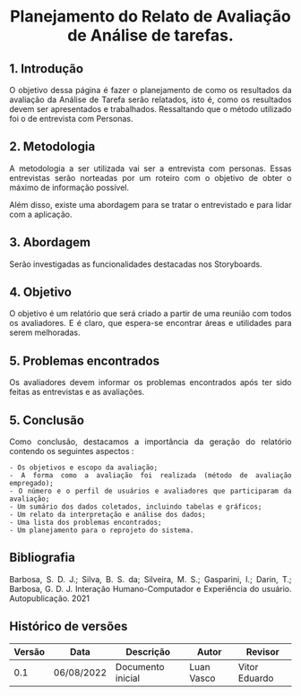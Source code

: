 # <center> Planejamento do Relato de Avaliação de Análise de tarefas.

<div align='justify'>

## 1. Introdução
O objetivo dessa página é fazer o planejamento de como os resultados da avaliação da Análise de Tarefa serão relatados, isto é, como os resultados devem ser apresentados e trabalhados. Ressaltando que o método utilizado foi o de entrevista com Personas.


## 2. Metodologia
A metodologia a ser utilizada vai ser a entrevista com personas. Essas entrevistas serão norteadas por um roteiro com o objetivo de obter o máximo de informação possível.

Além disso, existe uma abordagem para se tratar o entrevistado e para lidar com a aplicação.

## 3. Abordagem

Serão investigadas as funcionalidades destacadas nos Storyboards.

## 4. Objetivo
O objetivo é um relatório que será criado a partir de uma reunião com todos os avaliadores. E é claro, que espera-se encontrar áreas e utilidades para serem melhoradas.

## 5. Problemas encontrados 
Os avaliadores devem informar os problemas encontrados após ter sido feitas as entrevistas e as avaliações.

## 5. Conclusão
Como conclusão, destacamos a importância da geração do relatório contendo os seguintes aspectos : 

    - Os objetivos e escopo da avaliação;
    - A forma como a avaliação foi realizada (método de avaliação empregado);
    - O número e o perfil de usuários e avaliadores que participaram da avaliação;
    - Um sumário dos dados coletados, incluindo tabelas e gráficos;
    - Um relato da interpretação e análise dos dados;
    - Uma lista dos problemas encontrados;
    - Um planejamento para o reprojeto do sistema.


## Bibliografia

Barbosa, S. D. J.; Silva, B. S. da; Silveira, M. S.; Gasparini, I.; Darin, T.; Barbosa, G. D. J. Interação Humano-Computador e Experiência do usuário. Autopublicação. 2021

## Histórico de versões

| Versão | Data       | Descrição                                 | Autor        | Revisor   |
| ------ | ---------- | ----------------------------------------- | ------------ | --------- |
| 0.1    | 06/08/2022 | Documento inicial                         | Luan Vasco  | Vitor Eduardo |
